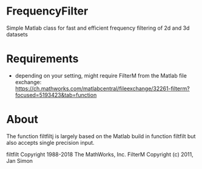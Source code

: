 # FrequencyFilter
Simple Matlab class for fast and efficient frequency filtering of 2d and 3d datasets

# Requirements
- depending on your setting, might require FilterM from the Matlab file exchange:
https://ch.mathworks.com/matlabcentral/fileexchange/32261-filterm?focused=5193423&tab=function

# About
The function filtfiltj is largely based on the Matlab build in function filtfilt 
but also accepts single precision input. 

filtfilt Copyright 1988-2018 The MathWorks, Inc.
FilterM Copyright (c) 2011, Jan Simon
